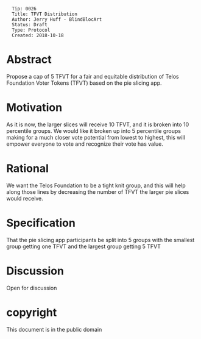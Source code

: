       Tip: 0026
      Title: TFVT Distribution
      Author: Jerry Huff - BlindBlocArt
      Status: Draft
      Type: Protocol
      Created: 2018-10-18
      
      
# Abstract
 
Propose a cap of 5 TFVT for a fair and equitable distribution of Telos Foundation Voter Tokens (TFVT) based on the pie slicing app.


# Motivation

As it is now, the larger slices will receive 10 TFVT, and it is broken into 10 percentile groups. We would like it broken up into 5 percentile groups making for a much closer vote potential from lowest to highest, this will empower everyone to vote and recognize their vote has value.

# Rational

We want the Telos Foundation to be a tight knit group, and this will help along those lines by decreasing the number of TFVT
the larger pie slices would receive.

# Specification

That the pie slicing app participants be split into 5 groups with the smallest group getting one TFVT and the largest group 
getting 5 TFVT

# Discussion

Open for discussion

# copyright

This document is in the public domain
